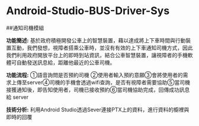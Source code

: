 # Android-Studio-BUS-Driver-Sys
##通知司機模組

**功能簡述:** 基於政府積極開發公車上的智慧裝置，藉以達成將上下車時間與行動裝置互動，我們發想，視障者搭乘公車時，並沒有有效的上下車通知司機方式，因此我們利用政府開放平台上的即時到站資訊，結合公車智慧裝置，讓視障者的手機軟體可自動發送訊息給，距離他最近的公車司機。

**功能流程:** ①語⾳詢問是否預約司機 ②使⽤者輸入預約意願③會將使⽤者的需求上傳至server④司機的⼿機會透過wifi查詢，是否有視障者需要協助⑤當司機接獲通知後，即告知使⽤者，司機已接收預約⑥當司機協助完成，回傳成功訊息給 server

**技術分析:** 利用Android Studio透過Sever連接PTX上的資料，進行資料的櫥裡與即時的回覆
